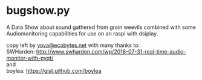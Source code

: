 # bugshow.py

A Data Show about sound gathered from grain weevils combined with some Audiomonitoring capabilities for use on an raspi with dsiplay.

copy left by yova@ecobytes.net with many thanks to:  
SWHarden: http://www.swharden.com/wp/2016-07-31-real-time-audio-monitor-with-pyqt/   
and   
boylea: https://gist.github.com/boylea

